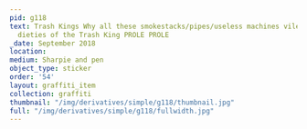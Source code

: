 ```yaml
---
pid: g118
text: Trash Kings Why all these smokestacks/pipes/useless machines vile polution idols/
  dieties of the Trash King PROLE PROLE
_date: September 2018
location: 
medium: Sharpie and pen
object_type: sticker
order: '54'
layout: graffiti_item
collection: graffiti
thumbnail: "/img/derivatives/simple/g118/thumbnail.jpg"
full: "/img/derivatives/simple/g118/fullwidth.jpg"
---
```

